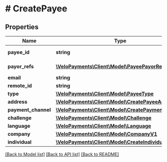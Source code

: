 # # CreatePayee

## Properties

Name | Type | Description | Notes
------------ | ------------- | ------------- | -------------
**payee_id** | **string** |  | [optional] [readonly] 
**payor_refs** | [**\VeloPayments\Client\Model\PayeePayorRef2[]**](PayeePayorRef2.md) |  | [optional] [readonly] 
**email** | **string** |  | 
**remote_id** | **string** |  | 
**type** | [**\VeloPayments\Client\Model\PayeeType**](PayeeType.md) |  | 
**address** | [**\VeloPayments\Client\Model\CreatePayeeAddress**](CreatePayeeAddress.md) |  | 
**payment_channel** | [**\VeloPayments\Client\Model\CreatePaymentChannel**](CreatePaymentChannel.md) |  | [optional] 
**challenge** | [**\VeloPayments\Client\Model\Challenge**](Challenge.md) |  | [optional] 
**language** | [**\VeloPayments\Client\Model\Language**](Language.md) |  | [optional] 
**company** | [**\VeloPayments\Client\Model\CompanyV1**](CompanyV1.md) |  | [optional] 
**individual** | [**\VeloPayments\Client\Model\CreateIndividual**](CreateIndividual.md) |  | [optional] 

[[Back to Model list]](../../README.md#documentation-for-models) [[Back to API list]](../../README.md#documentation-for-api-endpoints) [[Back to README]](../../README.md)


